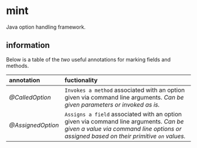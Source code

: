 # mint
Java option handling framework.

## information
Below is a table of the *two* useful annotations for marking fields and methods.

|annotation|fuctionality|
|:--|:--|
|*@CalledOption*|`Invokes a method` associated with an option given via command line arguments. _Can be given parameters *or* invoked as is._|
|*@AssignedOption*|`Assigns a field` associated with an option given via command line arguments. _Can be given a value via command line options *or* assigned based on their primitive `on` values._|
